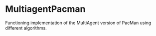 # MultiagentPacman

Functioning implementation of the MultiAgent version of PacMan using different algorithms.
